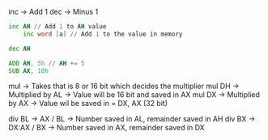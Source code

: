 inc -> Add 1
dec -> Minus 1

```asm
inc AH // Add 1 to AH value
	inc word [a] // Add 1 to the value in memory

dec AH

ADD AH, 5h // AH += 5
SUB AX, 10h
```

mul -> Takes that is 8 or 16 bit which decides the multiplier
mul DH -> Multiplied by AL -> Value will be 16 bit and saved in AX
mul DX -> Multiplied by AX -> Value wil be saved in = DX, AX (32 bit)

div BL -> AX / BL -> Number saved in AL, remainder saved in AH
div BX -> DX:AX / BX -> Number saved in AX, remainder saved in DX